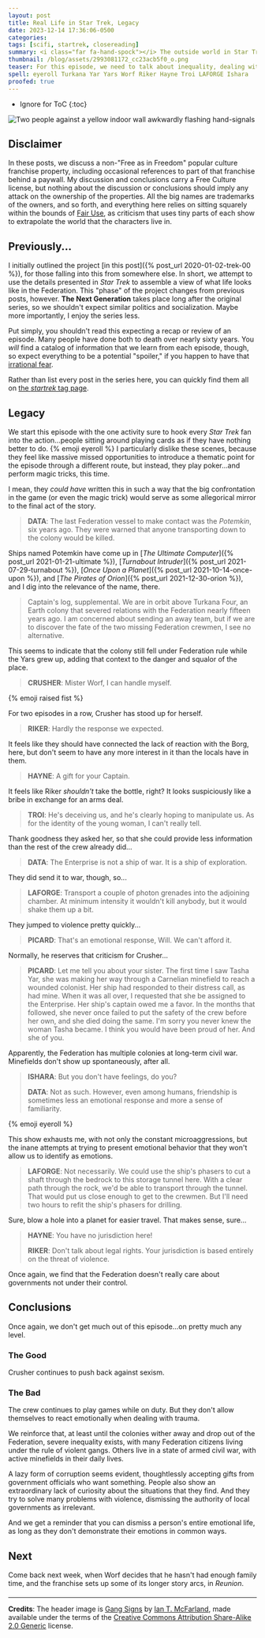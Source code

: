 ```yaml
---
layout: post
title: Real Life in Star Trek, Legacy
date: 2023-12-14 17:36:06-0500
categories:
tags: [scifi, startrek, closereading]
summary: <i class="far fa-hand-spock"></i> The outside world in Star Trek
thumbnail: /blog/assets/2993081172_cc23acb5f0_o.png
teaser: For this episode, we need to talk about inequality, dealing with trauma, corruption, and more.
spell: eyeroll Turkana Yar Yars Worf Riker Hayne Troi LAFORGE Ishara
proofed: true
---
```


* Ignore for ToC
{:toc}

![Two people against a yellow indoor wall awkwardly flashing hand-signals](/blog/assets/2993081172_cc23acb5f0_o.png "I can't take the in-story gangs any more seriously than these two...")

## Disclaimer

In these posts, we discuss a non-"Free as in Freedom" popular culture franchise property, including occasional references to part of that franchise behind a paywall.  My discussion and conclusions carry a Free Culture license, but nothing about the discussion or conclusions should imply any attack on the ownership of the properties.  All the big names are trademarks of the owners, and so forth, and everything here relies on sitting squarely within the bounds of [Fair Use](https://en.wikipedia.org/wiki/Fair_use), as criticism that uses tiny parts of each show to extrapolate the world that the characters live in.

## Previously...

I initially outlined the project [in this post]({% post_url 2020-01-02-trek-00 %}), for those falling into this from somewhere else.  In short, we attempt to use the details presented in *Star Trek* to assemble a view of what life looks like in the Federation.  This "phase" of the project changes from previous posts, however.  **The Next Generation** takes place long after the original series, so we shouldn't expect similar politics and socialization.  Maybe more importantly, I enjoy the series less.

Put simply, you shouldn't read this expecting a recap or review of an episode.  Many people have done both to death over nearly sixty years.  You *will* find a catalog of information that we learn from each episode, though, so expect everything to be a potential "spoiler," if you happen to have that [irrational fear](https://www.theguardian.com/books/booksblog/2011/aug/17/spoilers-enhance-enjoyment-psychologists).

Rather than list every post in the series here, you can quickly find them all on [the *startrek* tag page](/blog/tag/startrek/).

## Legacy

We start this episode with the one activity sure to hook every *Star Trek* fan into the action...people sitting around playing cards as if they have nothing better to do.  {% emoji eyeroll %}  I particularly dislike these scenes, because they feel like massive missed opportunities to introduce a thematic point for the episode through a different route, but instead, they play poker...and perform magic tricks, this time.

I mean, they *could have* written this in such a way that the big confrontation in the game (or even the magic trick) would serve as some allegorical mirror to the final act of the story.

 > **DATA**: The last Federation vessel to make contact was the *Potemkin*, six years ago. They were warned that anyone transporting down to the colony would be killed.

Ships named Potemkin have come up in [*The Ultimate Computer*]({% post_url 2021-01-21-ultimate %}), [*Turnabout Intruder*]({% post_url 2021-07-29-turnabout %}), [*Once Upon a Planet*]({% post_url 2021-10-14-once-upon %}), and [*The Pirates of Orion*]({% post_url 2021-12-30-orion %}), and I dig into the relevance of the name, there.

 > Captain's log, supplemental. We are in orbit above Turkana Four, an Earth colony that severed relations with the Federation nearly fifteen years ago. I am concerned about sending an away team, but if we are to discover the fate of the two missing Federation crewmen, I see no alternative.

This seems to indicate that the colony still fell under Federation rule while the Yars grew up, adding that context to the danger and squalor of the place.

 > **CRUSHER**: Mister Worf, I can handle myself.

{% emoji raised fist %}

For two episodes in a row, Crusher has stood up for herself.

 > **RIKER**: Hardly the response we expected.

It feels like they should have connected the lack of reaction with the Borg, here, but don't seem to have any more interest in it than the locals have in them.

 > **HAYNE**: A gift for your Captain.

It feels like Riker *shouldn't* take the bottle, right?  It looks suspiciously like a bribe in exchange for an arms deal.

 > **TROI**: He's deceiving us, and he's clearly hoping to manipulate us. As for the identity of the young woman, I can't really tell.

Thank goodness they asked her, so that she could provide less information than the rest of the crew already did...

 > **DATA**: The Enterprise is not a ship of war. It is a ship of exploration.

They did send it to war, though, so...

 > **LAFORGE**: Transport a couple of photon grenades into the adjoining chamber. At minimum intensity it wouldn't kill anybody, but it would shake them up a bit.

They jumped to violence pretty quickly...

 > **PICARD**: That's an emotional response, Will. We can't afford it.

Normally, he reserves that criticism for Crusher...

 > **PICARD**: Let me tell you about your sister. The first time I saw Tasha Yar, she was making her way through a Carnelian minefield to reach a wounded colonist. Her ship had responded to their distress call, as had mine. When it was all over, I requested that she be assigned to the Enterprise. Her ship's captain owed me a favor. In the months that followed, she never once failed to put the safety of the crew before her own, and she died doing the same. I'm sorry you never knew the woman Tasha became. I think you would have been proud of her. And she of you.

Apparently, the Federation has multiple colonies at long-term civil war.  Minefields don't show up spontaneously, after all.

 > **ISHARA**: But you don't have feelings, do you?
 >
 > **DATA**: Not as such. However, even among humans, friendship is sometimes less an emotional response and more a sense of familiarity.

{% emoji eyeroll %}

This show exhausts me, with not only the constant microaggressions, but the inane attempts at trying to present emotional behavior that they won't allow us to identify as emotions.

 > **LAFORGE**: Not necessarily. We could use the ship's phasers to cut a shaft through the bedrock to this storage tunnel here. With a clear path through the rock, we'd be able to transport through the tunnel. That would put us close enough to get to the crewmen. But I'll need two hours to refit the ship's phasers for drilling.

Sure, blow a hole into a planet for easier travel.  That makes sense, sure...

 > **HAYNE**: You have no jurisdiction here!
 >
 > **RIKER**: Don't talk about legal rights. Your jurisdiction is based entirely on the threat of violence.

Once again, we find that the Federation doesn't really care about governments not under their control.

## Conclusions

Once again, we don't get much out of this episode...on pretty much any level.

### The Good

Crusher continues to push back against sexism.

### The Bad

The crew continues to play games while on duty.  But they don't allow themselves to react emotionally when dealing with trauma.

We reinforce that, at least until the colonies wither away and drop out of the Federation, severe inequality exists, with many Federation citizens living under the rule of violent gangs.  Others live in a state of armed civil war, with active minefields in their daily lives.

A lazy form of corruption seems evident, thoughtlessly accepting gifts from government officials who want something.  People also show an extraordinary lack of curiosity about the situations that they find.  And they try to solve many problems with violence, dismissing the authority of local governments as irrelevant.

And we get a reminder that you can dismiss a person's entire emotional life, as long as they don't demonstrate their emotions in common ways.

## Next

Come back next week, when Worf decides that he hasn't had enough family time, and the franchise sets up some of its longer story arcs, in *Reunion*.

#### <i class="far fa-hand-spock"></i>

* * *

**Credits**: The header image is [Gang Signs](https://www.flickr.com/photos/pedestrianrex/2993081172) by [Ian T. McFarland](https://www.flickr.com/photos/pedestrianrex/), made available under the terms of the [Creative Commons Attribution Share-Alike 2.0 Generic](https://creativecommons.org/licenses/by-sa/2.0/) license.
